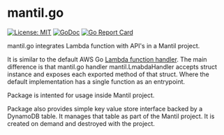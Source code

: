 # mantil.go

[![License: MIT][License-Image]][License-Url] [![GoDoc][GoDoc-Image]][GoDoc-Url] [![Go Report Card][GoReport-Image]][GoReport-Url]

[License-Url]: https://opensource.org/licenses/MIT
[License-Image]: https://img.shields.io/badge/License-MIT-blue.svg
[GoDoc-Url]: https://pkg.go.dev/github.com/mantil-io/mantil.go
[GoDoc-Image]: https://img.shields.io/badge/GoDoc-reference-007d9c
[GoReport-Image]: https://goreportcard.com/badge/github.com/mantil-io/mantil.go
[GoReport-Url]: https://goreportcard.com/report/github.com/mantil-io/mantil.go


mantil.go integrates Lambda function with API's in a Mantil project.

It is similar to the default AWS Go [Lambda function
handler](https://docs.aws.amazon.com/lambda/latest/dg/golang-handler.html). The
main difference is that mantil.go handler mantil.LmabdaHandler accepts struct
instance and exposes each exported method of that struct. Where the default
implementation has a single function as an entrypoint.

Package is intented for usage inside Mantil project. 

Package also provides simple key value store interface backed by a DynamoDB table.
It manages that table as part of the Mantil project. It is created on demand and
destroyed with the project.
